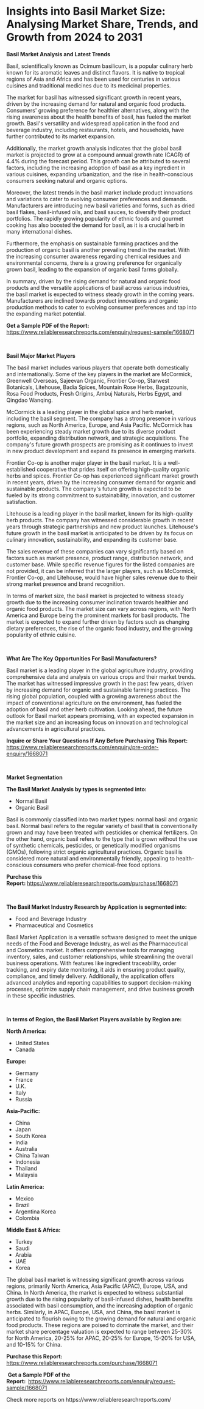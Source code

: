<p><h1>Insights into Basil Market Size: Analysing Market Share, Trends, and Growth from 2024 to 2031</h1></p><p><strong>Basil Market Analysis and Latest Trends</strong></p>
<p><p>Basil, scientifically known as Ocimum basilicum, is a popular culinary herb known for its aromatic leaves and distinct flavors. It is native to tropical regions of Asia and Africa and has been used for centuries in various cuisines and traditional medicines due to its medicinal properties.</p><p>The market for basil has witnessed significant growth in recent years, driven by the increasing demand for natural and organic food products. Consumers' growing preference for healthier alternatives, along with the rising awareness about the health benefits of basil, has fueled the market growth. Basil's versatility and widespread application in the food and beverage industry, including restaurants, hotels, and households, have further contributed to its market expansion.</p><p>Additionally, the market growth analysis indicates that the global basil market is projected to grow at a compound annual growth rate (CAGR) of 4.4% during the forecast period. This growth can be attributed to several factors, including the increasing adoption of basil as a key ingredient in various cuisines, expanding urbanization, and the rise in health-conscious consumers seeking natural and organic options.</p><p>Moreover, the latest trends in the basil market include product innovations and variations to cater to evolving consumer preferences and demands. Manufacturers are introducing new basil varieties and forms, such as dried basil flakes, basil-infused oils, and basil sauces, to diversify their product portfolios. The rapidly growing popularity of ethnic foods and gourmet cooking has also boosted the demand for basil, as it is a crucial herb in many international dishes.</p><p>Furthermore, the emphasis on sustainable farming practices and the production of organic basil is another prevailing trend in the market. With the increasing consumer awareness regarding chemical residues and environmental concerns, there is a growing preference for organically grown basil, leading to the expansion of organic basil farms globally.</p><p>In summary, driven by the rising demand for natural and organic food products and the versatile applications of basil across various industries, the basil market is expected to witness steady growth in the coming years. Manufacturers are inclined towards product innovations and organic production methods to cater to evolving consumer preferences and tap into the expanding market potential.</p></p>
<p><strong>Get a Sample PDF of the Report:&nbsp;</strong> <a href="https://www.reliableresearchreports.com/enquiry/request-sample/1668071">https://www.reliableresearchreports.com/enquiry/request-sample/1668071</a></p>
<p>&nbsp;</p>
<p><strong>Basil Major Market Players</strong></p>
<p><p>The basil market includes various players that operate both domestically and internationally. Some of the key players in the market are McCormick, Greenwell Overseas, Sajeevan Organic, Frontier Co-op, Starwest Botanicals, Litehouse, Badia Spices, Mountain Rose Herbs, Bagatzounis, Rosa Food Products, Fresh Origins, Ambuj Naturals, Herbs Egypt, and Qingdao Wanqing.</p><p>McCormick is a leading player in the global spice and herb market, including the basil segment. The company has a strong presence in various regions, such as North America, Europe, and Asia Pacific. McCormick has been experiencing steady market growth due to its diverse product portfolio, expanding distribution network, and strategic acquisitions. The company's future growth prospects are promising as it continues to invest in new product development and expand its presence in emerging markets.</p><p>Frontier Co-op is another major player in the basil market. It is a well-established cooperative that prides itself on offering high-quality organic herbs and spices. Frontier Co-op has experienced significant market growth in recent years, driven by the increasing consumer demand for organic and sustainable products. The company's future growth is expected to be fueled by its strong commitment to sustainability, innovation, and customer satisfaction.</p><p>Litehouse is a leading player in the basil market, known for its high-quality herb products. The company has witnessed considerable growth in recent years through strategic partnerships and new product launches. Litehouse's future growth in the basil market is anticipated to be driven by its focus on culinary innovation, sustainability, and expanding its customer base.</p><p>The sales revenue of these companies can vary significantly based on factors such as market presence, product range, distribution network, and customer base. While specific revenue figures for the listed companies are not provided, it can be inferred that the larger players, such as McCormick, Frontier Co-op, and Litehouse, would have higher sales revenue due to their strong market presence and brand recognition.</p><p>In terms of market size, the basil market is projected to witness steady growth due to the increasing consumer inclination towards healthier and organic food products. The market size can vary across regions, with North America and Europe being the prominent markets for basil products. The market is expected to expand further driven by factors such as changing dietary preferences, the rise of the organic food industry, and the growing popularity of ethnic cuisine.</p></p>
<p>&nbsp;</p>
<p><strong>What Are The Key Opportunities For Basil Manufacturers?</strong></p>
<p><p>Basil market is a leading player in the global agriculture industry, providing comprehensive data and analysis on various crops and their market trends. The market has witnessed impressive growth in the past few years, driven by increasing demand for organic and sustainable farming practices. The rising global population, coupled with a growing awareness about the impact of conventional agriculture on the environment, has fueled the adoption of basil and other herb cultivation. Looking ahead, the future outlook for Basil market appears promising, with an expected expansion in the market size and an increasing focus on innovation and technological advancements in agricultural practices.</p></p>
<p><strong>Inquire or Share Your Questions If Any Before Purchasing This Report:</strong> <a href="https://www.reliableresearchreports.com/enquiry/pre-order-enquiry/1668071">https://www.reliableresearchreports.com/enquiry/pre-order-enquiry/1668071</a></p>
<p>&nbsp;</p>
<p><strong>Market Segmentation</strong></p>
<p><strong>The Basil Market Analysis by types is segmented into:</strong></p>
<p><ul><li>Normal Basil</li><li>Organic Basil</li></ul></p>
<p><p>Basil is commonly classified into two market types: normal basil and organic basil. Normal basil refers to the regular variety of basil that is conventionally grown and may have been treated with pesticides or chemical fertilizers. On the other hand, organic basil refers to the type that is grown without the use of synthetic chemicals, pesticides, or genetically modified organisms (GMOs), following strict organic agricultural practices. Organic basil is considered more natural and environmentally friendly, appealing to health-conscious consumers who prefer chemical-free food options.</p></p>
<p><strong>Purchase this Report:&nbsp;</strong><a href="https://www.reliableresearchreports.com/purchase/1668071">https://www.reliableresearchreports.com/purchase/1668071</a></p>
<p>&nbsp;</p>
<p><strong>The Basil Market Industry Research by Application is segmented into:</strong></p>
<p><ul><li>Food and Beverage Industry</li><li>Pharmaceutical and Cosmetics</li></ul></p>
<p><p>Basil Market Application is a versatile software designed to meet the unique needs of the Food and Beverage Industry, as well as the Pharmaceutical and Cosmetics market. It offers comprehensive tools for managing inventory, sales, and customer relationships, while streamlining the overall business operations. With features like ingredient traceability, order tracking, and expiry date monitoring, it aids in ensuring product quality, compliance, and timely delivery. Additionally, the application offers advanced analytics and reporting capabilities to support decision-making processes, optimize supply chain management, and drive business growth in these specific industries.</p></p>
<p>&nbsp;</p>
<p><strong>In terms of Region, the Basil Market Players available by Region are:</strong></p>
<p>
    <p> <strong> North America: </strong>
        <ul>
            <li>United States</li>
            <li>Canada</li>
        </ul>
        </p> 
    <p> <strong> Europe: </strong>
        <ul>
            <li>Germany</li>
            <li>France</li>
            <li>U.K.</li>
            <li>Italy</li>
            <li>Russia</li>
        </ul>
        </p> 
    <p> <strong> Asia-Pacific: </strong>
        <ul>
            <li>China</li>
            <li>Japan</li>
            <li>South Korea</li>
            <li>India</li>
            <li>Australia</li>
            <li>China Taiwan</li>
            <li>Indonesia</li>
            <li>Thailand</li>
            <li>Malaysia</li>
        </ul>
        </p> 
    <p> <strong> Latin America: </strong>
        <ul>
            <li>Mexico</li>
            <li>Brazil</li>
            <li>Argentina Korea</li>
            <li>Colombia</li>
        </ul>
        </p> 
    <p> <strong> Middle East & Africa: </strong>
        <ul>
            <li>Turkey</li>
            <li>Saudi</li>
            <li>Arabia</li>
            <li>UAE</li>
            <li>Korea</li>
        </ul>
    </p>
    </p>
<p><p>The global basil market is witnessing significant growth across various regions, primarily North America, Asia Pacific (APAC), Europe, USA, and China. In North America, the market is expected to witness substantial growth due to the rising popularity of basil-infused dishes, health benefits associated with basil consumption, and the increasing adoption of organic herbs. Similarly, in APAC, Europe, USA, and China, the basil market is anticipated to flourish owing to the growing demand for natural and organic food products. These regions are poised to dominate the market, and their market share percentage valuation is expected to range between 25-30% for North America, 20-25% for APAC, 20-25% for Europe, 15-20% for USA, and 10-15% for China.</p></p>
<p><strong>Purchase this Report: </strong><a href="https://www.reliableresearchreports.com/purchase/1668071">https://www.reliableresearchreports.com/purchase/1668071</a></p>
<p>&nbsp;<strong>Get a Sample PDF of the Report:&nbsp;&nbsp;</strong><a href="https://www.reliableresearchreports.com/enquiry/request-sample/1668071">https://www.reliableresearchreports.com/enquiry/request-sample/1668071</a></p>
<p><strong></strong></p>
<p>Check more reports on https://www.reliableresearchreports.com/</p>